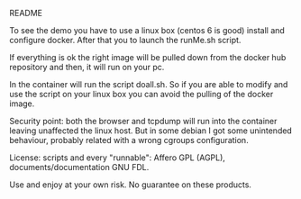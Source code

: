
README 


To see the demo you have to use a linux box (centos 6 is good) install and configure docker. After that you to launch the runMe.sh script. 

If everything is ok the right image will be pulled down from the docker hub repository and then, it will run on your pc. 

In the container will run the script doall.sh. 
So if you are able to modify and use the script on your linux box you can avoid the pulling of the docker image.

Security point: both the browser and tcpdump will run into the container leaving unaffected the linux host. But in some debian I got some unintended behaviour, probably related with a wrong cgroups configuration. 

License: scripts and every "runnable": Affero GPL (AGPL), documents/documentation GNU FDL. 

Use and enjoy at your own risk. No guarantee on these products. 



